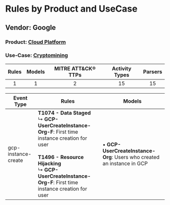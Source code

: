 Rules by Product and UseCase
============================
Vendor: Google
--------------
### Product: [Cloud Platform](../ds_google_cloud_platform.md)
### Use-Case: [Cryptomining](../../../../UseCases/uc_cryptomining.md)

| Rules | Models | MITRE ATT&CK® TTPs | Activity Types | Parsers |
|:-----:|:------:|:------------------:|:--------------:|:-------:|
|   1   |   1    |         2          |       15       |   15    |

| Event Type          | Rules    | Models    |
| ---- | ---- | ---- |
| gcp-instance-create | <b>T1074 - Data Staged</b><br> ↳ <b>GCP-UserCreateInstance-Org-F</b>: First time instance creation for user<br><br><b>T1496 - Resource Hijacking</b><br> ↳ <b>GCP-UserCreateInstance-Org-F</b>: First time instance creation for user |  • <b>GCP-UserCreateInstance-Org</b>: Users who created an instance in GCP |